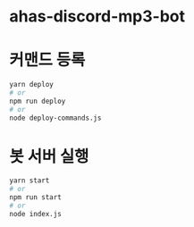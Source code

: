 # ahas-discord-mp3-bot
# 커맨드 등록
```bash
yarn deploy
# or
npm run deploy
# or
node deploy-commands.js
```

# 봇 서버 실행
```bash
yarn start
# or
npm run start
# or
node index.js
```